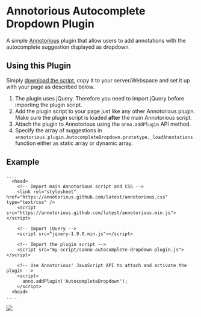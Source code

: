 # Annotorious Autocomplete Dropdown Plugin


A simple [Annotorious](https://github.com/annotorious/annotorious) plugin that allow users to add annotations with the autocomplete suggestion displayed as dropdown.

## Using this Plugin

Simply [download the script](https://raw.githubusercontent.com/amkurian/annotorious-autocomplete-dropdown-plugin/master/anno-autocomplete-dropdown-plugin.js),
copy it to your server/Webspace and set it up with your page as described below.

1. The plugin uses jQuery. Therefore you need to import jQuery before importing the plugin script.
2. Add the plugin script to your page just like any other Annotorious plugin. Make sure the plugin script is
   loaded __after__ the main Annotorious script.
3. Attach the plugin to Annotorious using the ``anno.addPlugin`` API method.
4. Specify the array of suggestions in `annotorious.plugin.AutocompleteDropdown.prototype._loadAnnotations` function either as static array or dynamic array.
## Example

    ....
      <head>
        <!-- Import main Annotorious script and CSS -->
        <link rel="stylesheet" href="https://annotorious.github.com/latest/annotorious.css" type="text/css" />
        <script src="https://annotorious.github.com/latest/annotorious.min.js"></script>
        
        <!-- Import jQuery -->
        <script src="jquery-1.9.0.min.js"></script>
        
        <!-- Import the plugin script -->
        <script src="my-script/sanno-autocomplete-dropdown-plugin.js"></script>
        
        <!-- Use Annotorious' JavaScript API to attach and activate the plugin -->
        <script>
          anno.addPlugin('AutocompleteDropdown');
        </script>
      <head>
    ....
  
  ![](https://github.com/amkurian/annotorious-autocomplete-dropdown-plugin/blob/master/gif/Peek%202019-01-31%2010-37.gif)
   
